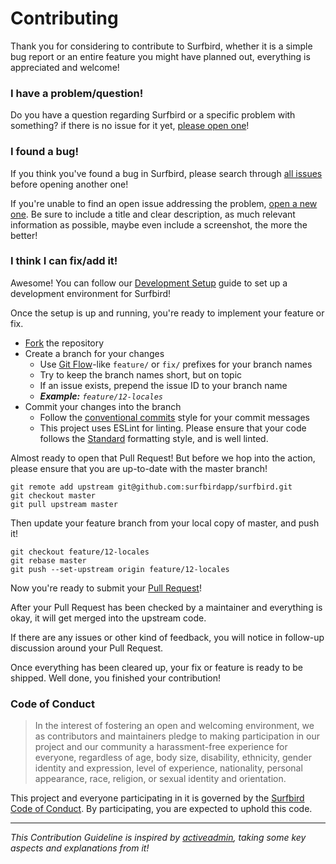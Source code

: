 # Contributing

Thank you for considering to contribute to Surfbird, whether it is a simple bug report or an entire feature you might have planned out, everything is appreciated and welcome!

### I have a problem/question!

Do you have a question regarding Surfbird or a specific problem with something? if there is no issue for it yet, [please open one](https://github.com/surfbirdapp/surfbird/issues/new)!

### I found a bug!

If you think you've found a bug in Surfbird, please search through [all issues](https://github.com/surfbirdapp/surfbird/issues?q=) before opening another one!

If you're unable to find an open issue addressing the problem, [open a new one](https://github.com/surfbirdapp/surfbird/issues/new). Be sure to include a title and clear description, as much relevant information as possible, maybe even include a screenshot, the more the better!

### I think I can fix/add it!

Awesome! You can follow our [Development Setup](docs/development-setup.md) guide to set up a development environment for Surfbird!

Once the setup is up and running, you're ready to implement your feature or fix.

* [Fork](https://github.com/surfbirdapp/surfbird/fork) the repository
* Create a branch for your changes
  * Use [Git Flow](https://www.atlassian.com/git/tutorials/comparing-workflows/gitflow-workflow)-like `feature/` or `fix/` prefixes for your branch names
  * Try to keep the branch names short, but on topic
  * If an issue exists, prepend the issue ID to your branch name
  * _**Example:** `feature/12-locales`_
* Commit your changes into the branch
  * Follow the [conventional commits](https://conventionalcommits.org/) style for your commit messages
  * This project uses ESLint for linting. Please ensure that your code follows the [Standard](https://standardjs.com/) formatting style, and is well linted.

Almost ready to open that Pull Request! But before we hop into the action, please ensure that you are up-to-date with the master branch!

```
git remote add upstream git@github.com:surfbirdapp/surfbird.git
git checkout master
git pull upstream master
```

Then update your feature branch from your local copy of master, and push it!

```
git checkout feature/12-locales
git rebase master
git push --set-upstream origin feature/12-locales
```

Now you're ready to submit your [Pull Request](https://github.com/surfbirdapp/surfbird/compare)!

After your Pull Request has been checked by a maintainer and everything is okay, it will get merged into the upstream code.

If there are any issues or other kind of feedback, you will notice
in follow-up discussion around your Pull Request.

Once everything has been cleared up, your fix or feature is ready to be shipped. Well done, you finished your contribution!

### Code of Conduct

> In the interest of fostering an open and welcoming environment, we as
> contributors and maintainers pledge to making participation in our project and
> our community a harassment-free experience for everyone, regardless of age, body
> size, disability, ethnicity, gender identity and expression, level of experience,
> nationality, personal appearance, race, religion, or sexual identity and
> orientation.

This project and everyone participating in it is governed by the [Surfbird Code of Conduct](CODE_OF_CONDUCT.md). By participating, you are expected to uphold this code.

---

_This Contribution Guideline is inspired by [activeadmin](https://github.com/activeadmin/activeadmin/blob/master/CONTRIBUTING.md), taking some key aspects and explanations from it!_

